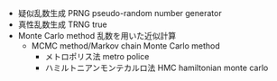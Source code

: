 - 疑似乱数生成 PRNG pseudo-random number generator
- 真性乱数生成 TRNG true
- Monte Carlo method
    乱数を用いた近似計算
    - MCMC method/Markov chain Monte Carlo method
        - メトロポリス法 metro police
        - ハミルトニアンモンテカルロ法 HMC hamiltonian monte carlo